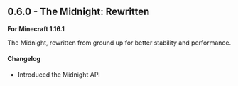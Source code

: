 ## 0.6.0 - The Midnight: Rewritten

**For Minecraft 1.16.1**

The Midnight, rewritten from ground up for better stability and performance.

#### Changelog

- Introduced the Midnight API
